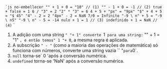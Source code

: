 
`` `js no-embellecer
"" + 1 + 0 = "10" // (1)
"" - 1 + 0 = -1 // (2)
true + false = 1
6 / "3" = 2
"2" * "3" = 6
4 + 5 + "px" = "9px"
"$" + 4 + 5 = "$ 45"
"4" - 2 = 2
"4px" - 2 = NaN
7/0 = Infinito
"-9 \ n" + 5 = "-9 \ n5"
"-9 \ n" - 5 = -14
nulo + 1 = 1 // (3)
indefinido + 1 = NaN // (4)
`` `

1. A adição com uma string `" "+ 1" converte `1` para uma string:` "" + 1 = "1" `, e então temos" 1 "+ 0`, a mesma regra é aplicada.
2. A subscrição `" - "` (como a maioria das operações de matemática) só funciona com números, converte uma string vazia `` "` para `0`.
3. `null` torna-se` 0 'após a conversão numérica.
4. `undefined` torna-se 'NaN' após a conversão numérica.
